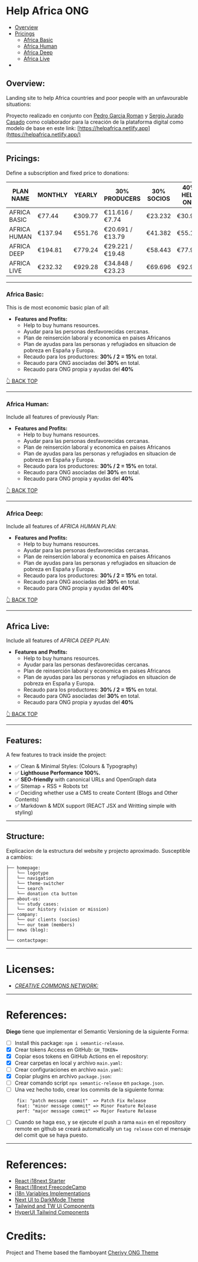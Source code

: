 # Help Africa ONG

-   [Overview](#overview)
-   [Pricings](#pricings)
    -   [Africa Basic](#africa-basic)
    -   [Africa Human](#africa-human)
    -   [Africa Deep](#africa-deep)
    -   [Africa Live](#africa-live)
-

## Overview:

Landing site to help Africa countries and poor people with an unfavourable situations:

Proyecto realizado en conjunto con [Pedro Garcia Roman](http://pedrogarcia.gq/) y [Sergio Jurado Casado](https://github.com/senseijurado/07-helpafrica-astro) como colaborador para la creación de la plataforma digital como modelo de base en este link: [https://helpafrica.netlify.app](https://helpafrica.netlify.app/)

---

## Pricings:

Define a subscription and fixed price to donations:

| PLAN NAME    | MONTHLY | YEARLY  | 30% PRODUCERS    | 30% SOCIOS | 40% HELP ONG |
| ------------ | ------- | ------- | ---------------- | ---------- | ------------ |
| AFRICA BASIC | €77.44  | €309.77 | €11.616 / €7.74  | €23.232    | €30.976      |
| AFRICA HUMAN | €137.94 | €551.76 | €20.691 / €13.79 | €41.382    | €55.176      |
| AFRICA DEEP  | €194.81 | €779.24 | €29.221 / €19.48 | €58.443    | €77.924      |
| AFRICA LIVE  | €232.32 | €929.28 | €34.848 / €23.23 | €69.696    | €92.928      |

---

### Africa Basic:

This is de most economic basic plan of all:

-   **Features and Profits:**
    -   Help to buy humans resources.
    -   Ayudar para las personas desfavorecidas cercanas.
    -   Plan de reinserción laboral y economica en paises Africanos
    -   Plan de ayudas para las personas y refugiados en situacion de pobreza en España y Europa.
    -   Recaudo para los productores: **30% / 2 = 15%** en total.
    -   Recaudo para ONG asociadas del **30%** en total.
    -   Recaudo para ONG propia y ayudas del **40%**

[👆 BACK TOP](#pricings)

---

### Africa Human:

Include all features of previously Plan:

-   **Features and Profits:**
    -   Help to buy humans resources.
    -   Ayudar para las personas desfavorecidas cercanas.
    -   Plan de reinserción laboral y economica en paises Africanos
    -   Plan de ayudas para las personas y refugiados en situacion de pobreza en España y Europa.
    -   Recaudo para los productores: **30% / 2 = 15%** en total.
    -   Recaudo para ONG asociadas del **30%** en total.
    -   Recaudo para ONG propia y ayudas del **40%**

[👆 BACK TOP](#pricings)

---

### Africa Deep:

Include all features of _AFRICA HUMAN PLAN_:

-   **Features and Profits:**
    -   Help to buy humans resources.
    -   Ayudar para las personas desfavorecidas cercanas.
    -   Plan de reinserción laboral y economica en paises Africanos
    -   Plan de ayudas para las personas y refugiados en situacion de pobreza en España y Europa.
    -   Recaudo para los productores: **30% / 2 = 15%** en total.
    -   Recaudo para ONG asociadas del **30%** en total.
    -   Recaudo para ONG propia y ayudas del **40%**

[👆 BACK TOP](#pricings)

---

## Africa Live:

Include all features of _AFRICA DEEP PLAN_:

-   **Features and Profits:**
    -   Help to buy humans resources.
    -   Ayudar para las personas desfavorecidas cercanas.
    -   Plan de reinserción laboral y economica en paises Africanos
    -   Plan de ayudas para las personas y refugiados en situacion de pobreza en España y Europa.
    -   Recaudo para los productores: **30% / 2 = 15%** en total.
    -   Recaudo para ONG asociadas del **30%** en total.
    -   Recaudo para ONG propia y ayudas del **40%**

[👆 BACK TOP](#pricings)

---

## Features:

A few features to track inside the project:

-   ✅ Clean & Minimal Styles: (Colours & Typography)
-   ✅ **Lighthouse Performance 100%.**
-   ✅ **SEO-friendly** with canonical URLs and OpenGraph data
-   ✅ Sitemap + RSS + Robots txt
-   ✅ Deciding whether use a CMS to create Content (Blogs and Other Contents)
-   ✅ Markdown & MDX support (REACT JSX and Writting simple with styling)

---

## Structure:

Explicacion de la estructura del website y projecto aproximado. Susceptible a cambios:

```
├── homepage:
│   └── logotype
│   └── navigation
│   └── theme-switcher
│   └── search
│   └── donation cta button
├── about-us:
│   └── study cases:
│   └── our history (vision or mission)
├── company:
│   └── our clients (socios)
│   └── our team (members)
├── news (blog):
│
└── contactpage:
```

---

# Licenses:

-   [_CREATIVE COMMONS NETWORK:_](https://creativecommons.org/)

---

# References:

**Diego** tiene que implementar el Semantic Versioning de la siguiente Forma:

-   [ ] Install this package: `npm i semantic-release`.
-   [x] Crear tokens Access en GitHub: `GH_TOKEN=`
-   [x] Copiar esos tokens en GitHub Actions en el repository:
-   [x] Crear carpetas en local y archivo `main.yaml`:
-   [ ] Crear configuraciones en archivo `main.yaml`:
-   [x] Copiar plugins en archivo `package.json`:
-   [ ] Crear comando script `npx semantic-release` en `package.json`.
-   [ ] Una vez hecho todo, crear los commits de la siguiente forma:

```shell
    fix: "patch message commit"  => Patch Fix Release
    feat: "minor message commit" => Minor Feature Release
    perf: "major message commit" => Major Feature Release
```

-   [ ] Cuando se haga eso, y se ejecute el push a rama `main` en el repository remote en github se creará automatically un `tag release` con el mensaje del comit que se haya puesto.

---

# References:

-   [React i18next Starter](https://github.com/Ibaslogic/react_i18next_starter)
-   [React i18next FreecodeCamp](https://www.freecodecamp.org/news/how-to-add-localization-to-your-react-app/)
-   [i18n Variables Implementations](https://stackoverflow.com/questions/44635584/react-intl-how-to-switch-locale-and-messages-from-variable)
-   [Next UI to DarkMode Theme](https://nextui.org/docs/theme/dark-mode)
-   [Tailwind and TW Ui Components](https://tailwindcss.com/)
-   [HyperUI Tailwind Components](https://www.hyperui.dev/)

# Credits:

Project and Theme based the flamboyant [Cherivy ONG Theme](https://helpafrica.netlify.app/)

